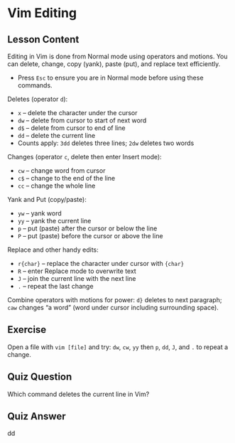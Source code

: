 # Vim Editing

## Lesson Content

Editing in Vim is done from Normal mode using operators and motions. You can delete, change, copy (yank), paste (put), and replace text efficiently.

- Press `Esc` to ensure you are in Normal mode before using these commands.

Deletes (operator `d`):

- `x` – delete the character under the cursor
- `dw` – delete from cursor to start of next word
- `d$` – delete from cursor to end of line
- `dd` – delete the current line
- Counts apply: `3dd` deletes three lines; `2dw` deletes two words

Changes (operator `c`, delete then enter Insert mode):

- `cw` – change word from cursor
- `c$` – change to the end of the line
- `cc` – change the whole line

Yank and Put (copy/paste):

- `yw` – yank word
- `yy` – yank the current line
- `p` – put (paste) after the cursor or below the line
- `P` – put (paste) before the cursor or above the line

Replace and other handy edits:

- `r{char}` – replace the character under cursor with `{char}`
- `R` – enter Replace mode to overwrite text
- `J` – join the current line with the next line
- `.` – repeat the last change

Combine operators with motions for power: `d}` deletes to next paragraph; `caw` changes “a word” (word under cursor including surrounding space).

## Exercise

Open a file with `vim [file]` and try: `dw`, `cw`, `yy` then `p`, `dd`, `J`, and `.` to repeat a change.

## Quiz Question

Which command deletes the current line in Vim?

## Quiz Answer

dd
